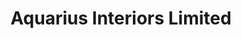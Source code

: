 ---
title: "Aquarius Interiors Limited"
url: /kenilworth/aquarius-interiors-limited/
shop: curtain
---